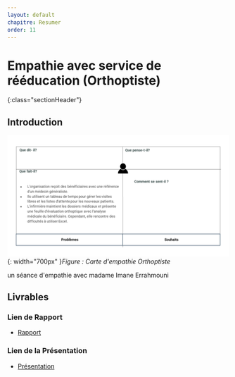 ```yaml
---
layout: default
chapitre: Resumer
order: 11
---
```

# Empathie avec service de rééducation (Orthoptiste) 
{:class="sectionHeader"}

<!-- new slide -->

## Introduction 
![carte d'empathie Orthoptiste](./images/carte-empathie-orthoptiste-Imane-Errahmouni.png){: width="700px" }*Figure : Carte d'empathie Orthoptiste*

<!-- note -->

un séance d'empathie avec madame Imane Errahmouni 


## Livrables

### Lien de Rapport

- [Rapport](/besoin/empathie-orthoptiste/rapport.html)


### Lien de la Présentation

- [Présentation](/besoin/empathie-orthoptiste/presentation.html)

<!-- new slide -->